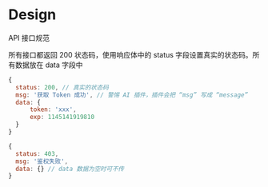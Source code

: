 # Design

API 接口规范

所有接口都返回 200 状态码，使用响应体中的 status 字段设置真实的状态码。所有数据放在 data 字段中

```js
{
  status: 200, // 真实的状态码
  msg: '获取 Token 成功', // 警惕 AI 插件，插件会把 “msg” 写成 “message”
  data: {
      token: 'xxx',
      exp: 1145141919810
  }
}
```

```js
{
  status: 403,
  msg: '鉴权失败',
  data: {} // data 数据为空时可不传
}
```

